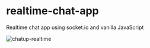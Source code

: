 # realtime-chat-app
Realtime chat app using socket.io and vanilla JavaScript

![chatup-realtime](https://user-images.githubusercontent.com/60927324/175768903-25a81865-7384-4543-adf8-d384639fbbc8.gif)
